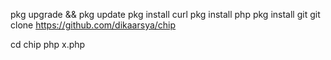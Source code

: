 pkg upgrade && pkg update
pkg install curl
pkg install php
pkg install git
git clone https://github.com/dikaarsya/chip

cd chip
php x.php
